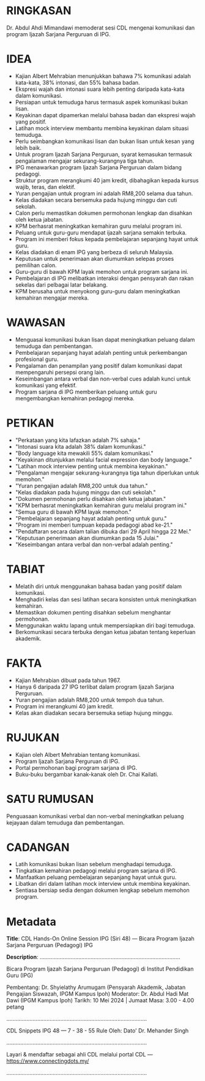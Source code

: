 # RINGKASAN
Dr. Abdul Ahdi Mimandawi memoderat sesi CDL mengenai komunikasi dan program Ijazah Sarjana Perguruan di IPG.

# IDEA
- Kajian Albert Mehrabian menunjukkan bahawa 7% komunikasi adalah kata-kata, 38% intonasi, dan 55% bahasa badan.
- Ekspresi wajah dan intonasi suara lebih penting daripada kata-kata dalam komunikasi.
- Persiapan untuk temuduga harus termasuk aspek komunikasi bukan lisan.
- Keyakinan dapat dipamerkan melalui bahasa badan dan ekspresi wajah yang positif.
- Latihan mock interview membantu membina keyakinan dalam situasi temuduga.
- Perlu seimbangkan komunikasi lisan dan bukan lisan untuk kesan yang lebih baik.
- Untuk program Ijazah Sarjana Perguruan, syarat kemasukan termasuk pengalaman mengajar sekurang-kurangnya tiga tahun.
- IPG menawarkan program Ijazah Sarjana Perguruan dalam bidang pedagogi.
- Struktur program merangkumi 40 jam kredit, dibahagikan kepada kursus wajib, teras, dan elektif.
- Yuran pengajian untuk program ini adalah RM8,200 selama dua tahun.
- Kelas diadakan secara bersemuka pada hujung minggu dan cuti sekolah.
- Calon perlu memastikan dokumen permohonan lengkap dan disahkan oleh ketua jabatan.
- KPM berhasrat meningkatkan kemahiran guru melalui program ini.
- Peluang untuk guru-guru mendapat ijazah sarjana semakin terbuka.
- Program ini memberi fokus kepada pembelajaran sepanjang hayat untuk guru.
- Kelas diadakan di enam IPG yang berbeza di seluruh Malaysia.
- Keputusan untuk penerimaan akan diumumkan selepas proses pemilihan calon.
- Guru-guru di bawah KPM layak memohon untuk program sarjana ini.
- Pembelajaran di IPG melibatkan interaksi dengan pensyarah dan rakan sekelas dari pelbagai latar belakang.
- KPM berusaha untuk menyokong guru-guru dalam meningkatkan kemahiran mengajar mereka.

# WAWASAN
- Menguasai komunikasi bukan lisan dapat meningkatkan peluang dalam temuduga dan pembentangan.
- Pembelajaran sepanjang hayat adalah penting untuk perkembangan profesional guru.
- Pengalaman dan penampilan yang positif dalam komunikasi dapat mempengaruhi persepsi orang lain.
- Keseimbangan antara verbal dan non-verbal cues adalah kunci untuk komunikasi yang efektif.
- Program sarjana di IPG memberikan peluang untuk guru mengembangkan kemahiran pedagogi mereka.
  
# PETIKAN
- "Perkataan yang kita lafazkan adalah 7% sahaja."
- "Intonasi suara kita adalah 38% dalam komunikasi."
- "Body language kita mewakili 55% dalam komunikasi."
- "Keyakinan ditunjukkan melalui facial expression dan body language."
- "Latihan mock interview penting untuk membina keyakinan."
- "Pengalaman mengajar sekurang-kurangnya tiga tahun diperlukan untuk memohon."
- "Yuran pengajian adalah RM8,200 untuk dua tahun."
- "Kelas diadakan pada hujung minggu dan cuti sekolah."
- "Dokumen permohonan perlu disahkan oleh ketua jabatan."
- "KPM berhasrat meningkatkan kemahiran guru melalui program ini."
- "Semua guru di bawah KPM layak memohon."
- "Pembelajaran sepanjang hayat adalah penting untuk guru."
- "Program ini memberi tumpuan kepada pedagogi abad ke-21."
- "Pendaftaran secara dalam talian dibuka dari 29 April hingga 22 Mei."
- "Keputusan penerimaan akan diumumkan pada 15 Julai."
- "Keseimbangan antara verbal dan non-verbal adalah penting."
  
# TABIAT
- Melatih diri untuk menggunakan bahasa badan yang positif dalam komunikasi.
- Menghadiri kelas dan sesi latihan secara konsisten untuk meningkatkan kemahiran.
- Memastikan dokumen penting disahkan sebelum menghantar permohonan.
- Menggunakan waktu lapang untuk mempersiapkan diri bagi temuduga.
- Berkomunikasi secara terbuka dengan ketua jabatan tentang keperluan akademik.

# FAKTA
- Kajian Mehrabian dibuat pada tahun 1967.
- Hanya 6 daripada 27 IPG terlibat dalam program Ijazah Sarjana Perguruan.
- Yuran pengajian adalah RM8,200 untuk tempoh dua tahun.
- Program ini merangkumi 40 jam kredit.
- Kelas akan diadakan secara bersemuka setiap hujung minggu.
  
# RUJUKAN
- Kajian oleh Albert Mehrabian tentang komunikasi.
- Program Ijazah Sarjana Perguruan di IPG.
- Portal permohonan bagi program sarjana di IPG.
- Buku-buku bergambar kanak-kanak oleh Dr. Chai Kailati.
  
# SATU RUMUSAN
Penguasaan komunikasi verbal dan non-verbal meningkatkan peluang kejayaan dalam temuduga dan pembentangan.

# CADANGAN
- Latih komunikasi bukan lisan sebelum menghadapi temuduga.
- Tingkatkan kemahiran pedagogi melalui program sarjana di IPG.
- Manfaatkan peluang pembelajaran sepanjang hayat untuk guru.
- Libatkan diri dalam latihan mock interview untuk membina keyakinan.
- Sentiasa bersiap sedia dengan dokumen lengkap sebelum memohon program.

# Metadata
**Title**: CDL Hands-On Online Session IPG (Siri 48) — Bicara Program Ijazah Sarjana Perguruan (Pedagogi) IPG

**Description**: ...........................................................................................

Bicara Program Ijazah Sarjana Perguruan (Pedagogi) di Institut Pendidikan Guru (IPG)

Pembentang: Dr. Shyielathy Arumugam (Pensyarah Akademik, Jabatan Pengajian Siswazah, IPGM Kampus Ipoh) 
Moderator: Dr. Abdul Hadi Mat Dawi (IPGM Kampus Ipoh) 
Tarikh: 10 Mei 2024   |   Jumaat
Masa: 3.00 - 4.00 petang

...........................................................................................

CDL Snippets IPG 48 — 7 - 38 - 55 Rule
Oleh: Dato' Dr. Mehander Singh

...........................................................................................

Layari & mendaftar sebagai ahli CDL melalui portal CDL — https://www.connectingdots.my/

...........................................................................................